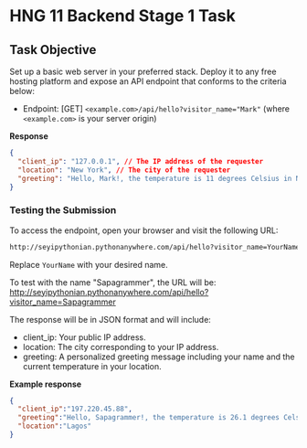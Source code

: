 # HNG 11 Backend Stage 1 Task

## Task Objective

Set up a basic web server in your preferred stack. Deploy it to any free hosting platform and expose an API endpoint that conforms to the criteria below:

- Endpoint: [GET] `<example.com>/api/hello?visitor_name="Mark"` (where `<example.com>` is your server origin)

**Response**

```json
{
  "client_ip": "127.0.0.1", // The IP address of the requester
  "location": "New York", // The city of the requester
  "greeting": "Hello, Mark!, the temperature is 11 degrees Celsius in New York"
}
```

### Testing the Submission

To access the endpoint, open your browser and visit the following URL:

```bash
http://seyipythonian.pythonanywhere.com/api/hello?visitor_name=YourName
```

Replace `YourName` with your desired name.

To test with the name "Sapagrammer", the URL will be: <http://seyipythonian.pythonanywhere.com/api/hello?visitor_name=Sapagrammer>

The response will be in JSON format and will include:

- client_ip: Your public IP address.
- location: The city corresponding to your IP address.
- greeting: A personalized greeting message including your name and the current temperature in your location.

**Example response**

```json
{
  "client_ip":"197.220.45.88",
  "greeting":"Hello, Sapagrammer!, the temperature is 26.1 degrees Celsius in Lagos",
  "location":"Lagos"
}
```
